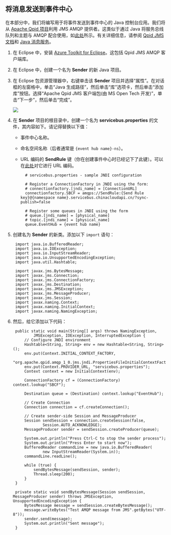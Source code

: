 ## 将消息发送到事件中心
在本部分中，我们将编写用于将事件发送到事件中心的 Java 控制台应用。我们将从 [Apache Qpid 项目](http://qpid.apache.org/)利用 JMS AMQP 提供者。这类似于通过 Java 将服务总线队列和主题与 AMQP 配合使用，如[此处](/documentation/articles/service-bus-java-how-to-use-jms-api-amqp)所示。有关详细信息，请参阅 [Qpid JMS 文档](http://qpid.apache.org/releases/qpid-0.30/programming/book/QpidJMS.html)和 [Java 消息服务](http://www.oracle.com/technetwork/java/jms/index.html)。

1. 在 Eclipse 中，安装 [Azure Toolkit for Eclipse](https://msdn.microsoft.com/zh-cn/library/azure/hh690946.aspx)。这包括 Qpid JMS AMQP 客户端库。

2. 在 Eclipse 中，创建一个名为 **Sender** 的新 Java 项目。

3. 在 Eclipse 包资源管理器中，右键单击该 **Sender** 项目并选择“属性”。在对话框的左窗格中，单击“Java 生成路径”，然后单击“库”选项卡，然后单击“添加库”按钮。选择“Apache Qpid JMS 客户端包(由 MS Open Tech 开发)”，单击“下一步”，然后单击“完成”。

	![][8]

4. 在 **Sender** 项目的根目录中，创建一个名为 **servicebus.properties** 的文件，其内容如下。请记得替换以下值：
	- 事件中心名称。
	- 命名空间名称（后者通常是 `{event hub name}-ns`）。
	- URL 编码的 **SendRule** 键（你在创建事件中心时已经记下了此键）。可以在[此处](http://www.w3schools.com/tags/ref_urlencode.asp)对它进行 URL 编码。

			# servicebus.properties - sample JNDI configuration

			# Register a ConnectionFactory in JNDI using the form:
			# connectionfactory.[jndi_name] = [ConnectionURL]
			connectionfactory.SBCF = amqps://SendRule:{Send Rule key}@{namespace name}.servicebus.chinacloudapi.cn/?sync-publish=false

			# Register some queues in JNDI using the form
			# queue.[jndi_name] = [physical_name]
			# topic.[jndi_name] = [physical_name]
			queue.EventHub = {event hub name}

5. 创建名为 **Sender** 的新类。添加以下 `import` 语句：

		import java.io.BufferedReader;
		import java.io.IOException;
		import java.io.InputStreamReader;
		import java.io.UnsupportedEncodingException;
		import java.util.Hashtable;

		import javax.jms.BytesMessage;
		import javax.jms.Connection;
		import javax.jms.ConnectionFactory;
		import javax.jms.Destination;
		import javax.jms.JMSException;
		import javax.jms.MessageProducer;
		import javax.jms.Session;
		import javax.naming.Context;
		import javax.naming.InitialContext;
		import javax.naming.NamingException;

6. 然后，给它添加以下代码：

		public static void main(String[] args) throws NamingException,
				JMSException, IOException, InterruptedException {
			// Configure JNDI environment
			Hashtable<String, String> env = new Hashtable<String, String>();
			env.put(Context.INITIAL_CONTEXT_FACTORY,
					"org.apache.qpid.amqp_1_0.jms.jndi.PropertiesFileInitialContextFactory");
			env.put(Context.PROVIDER_URL, "servicebus.properties");
			Context context = new InitialContext(env);

			ConnectionFactory cf = (ConnectionFactory) context.lookup("SBCF");

			Destination queue = (Destination) context.lookup("EventHub");

			// Create Connection
			Connection connection = cf.createConnection();

			// Create sender-side Session and MessageProducer
			Session sendSession = connection.createSession(false,
					Session.AUTO_ACKNOWLEDGE);
			MessageProducer sender = sendSession.createProducer(queue);

			System.out.println("Press Ctrl-C to stop the sender process");
			System.out.println("Press Enter to start now");
			BufferedReader commandLine = new java.io.BufferedReader(
					new InputStreamReader(System.in));
			commandLine.readLine();

			while (true) {
				sendBytesMessage(sendSession, sender);
				Thread.sleep(200);
			}
		}

		private static void sendBytesMessage(Session sendSession, MessageProducer sender) throws JMSException, UnsupportedEncodingException {
	        BytesMessage message = sendSession.createBytesMessage();
	        message.writeBytes("Test AMQP message from JMS".getBytes("UTF-8"));
	        sender.send(message);
	        System.out.println("Sent message");
	    }



<!-- Links -->
[Azure Management Portal]: https://manage.windowsazure.cn/


<!-- Images -->
[8]: ./media/service-bus-event-hubs-getstarted/create-sender-java1.png

<!---HONumber=66-->